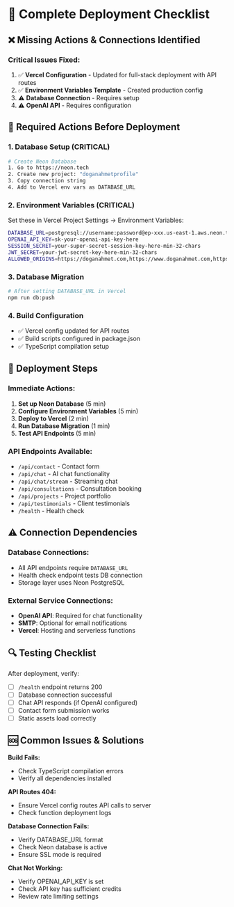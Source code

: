 # 🚀 Complete Deployment Checklist

## ❌ Missing Actions & Connections Identified

### **Critical Issues Fixed:**
1. ✅ **Vercel Configuration** - Updated for full-stack deployment with API routes
2. ✅ **Environment Variables Template** - Created production config
3. ⚠️ **Database Connection** - Requires setup
4. ⚠️ **OpenAI API** - Requires configuration

## 🔧 Required Actions Before Deployment

### **1. Database Setup (CRITICAL)**
```bash
# Create Neon Database
1. Go to https://neon.tech
2. Create new project: "doganahmetprofile"
3. Copy connection string
4. Add to Vercel env vars as DATABASE_URL
```

### **2. Environment Variables (CRITICAL)**
Set these in Vercel Project Settings → Environment Variables:

```bash
DATABASE_URL=postgresql://username:password@ep-xxx.us-east-1.aws.neon.tech/neondb?sslmode=require
OPENAI_API_KEY=sk-your-openai-api-key-here
SESSION_SECRET=your-super-secret-session-key-here-min-32-chars
JWT_SECRET=your-jwt-secret-key-here-min-32-chars
ALLOWED_ORIGINS=https://doganahmet.com,https://www.doganahmet.com,https://doganahmetprofile.vercel.app
```

### **3. Database Migration**
```bash
# After setting DATABASE_URL in Vercel
npm run db:push
```

### **4. Build Configuration**
- ✅ Vercel config updated for API routes
- ✅ Build scripts configured in package.json
- ✅ TypeScript compilation setup

## 🎯 Deployment Steps

### **Immediate Actions:**
1. **Set up Neon Database** (5 min)
2. **Configure Environment Variables** (5 min)
3. **Deploy to Vercel** (2 min)
4. **Run Database Migration** (1 min)
5. **Test API Endpoints** (5 min)

### **API Endpoints Available:**
- `/api/contact` - Contact form
- `/api/chat` - AI chat functionality
- `/api/chat/stream` - Streaming chat
- `/api/consultations` - Consultation booking
- `/api/projects` - Project portfolio
- `/api/testimonials` - Client testimonials
- `/health` - Health check

## ⚠️ Connection Dependencies

### **Database Connections:**
- All API endpoints require `DATABASE_URL`
- Health check endpoint tests DB connection
- Storage layer uses Neon PostgreSQL

### **External Service Connections:**
- **OpenAI API**: Required for chat functionality
- **SMTP**: Optional for email notifications
- **Vercel**: Hosting and serverless functions

## 🔍 Testing Checklist

After deployment, verify:
- [ ] `/health` endpoint returns 200
- [ ] Database connection successful
- [ ] Chat API responds (if OpenAI configured)
- [ ] Contact form submission works
- [ ] Static assets load correctly

## 🆘 Common Issues & Solutions

**Build Fails:**
- Check TypeScript compilation errors
- Verify all dependencies installed

**API Routes 404:**
- Ensure Vercel config routes API calls to server
- Check function deployment logs

**Database Connection Fails:**
- Verify DATABASE_URL format
- Check Neon database is active
- Ensure SSL mode is required

**Chat Not Working:**
- Verify OPENAI_API_KEY is set
- Check API key has sufficient credits
- Review rate limiting settings

